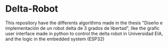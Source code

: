 # Delta-Robot
This repository have the differents algorithms made in the thesis "Diseño e implementación de un robot delta de 3 grados de libertad", like the grafic user interface made in python to control the delta robot in Universidad EIA, and the logic in the embedded system (ESP32)
